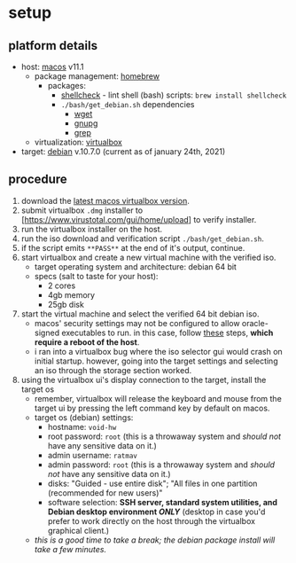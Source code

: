 setup
=====

## platform details

* host: [macos](https://support.apple.com/guide/mac-help/welcome/mac) v11.1
  * package management: [homebrew](https://docs.brew.sh/)
    * packages:
      * [shellcheck](https://github.com/koalaman/shellcheck#how-to-use) - lint shell (bash) scripts: `brew install shellcheck`
      * `./bash/get_debian.sh` dependencies
        * [wget](https://www.gnu.org/software/wget/manual/)
        * [gnupg](https://gnupg.org/documentation/manuals/gnupg/)
        * [grep](https://www.gnu.org/software/grep/manual/)
  * virtualization: [virtualbox](https://www.virtualbox.org/wiki/Documentation)
* target: [debian](https://www.debian.org/doc/) v.10.7.0 (current as of january 24th, 2021)

## procedure

1. download the [latest macos virtualbox version](https://download.virtualbox.org/virtualbox/6.1.18/VirtualBox-6.1.18-142142-OSX.dmg).
1. submit virtualbox `.dmg` installer to [https://www.virustotal.com/gui/home/upload] to verify installer.
1. run the virtualbox installer on the host.
1. run the iso download and verification script `./bash/get_debian.sh`.
1. if the script emits `**PASS**` at the end of it's output, continue.
1. start virtualbox and create a new virtual machine with the verified iso.
    * target operating system and architecture: debian 64 bit
    * specs (salt to taste for your host):
        * 2 cores
        * 4gb memory
        * 25gb disk
1. start the virtual machine and select the verified 64 bit debian iso.
    * macos' security settings may not be configured to allow oracle-signed executables to run. in this case, follow [these](https://howtogeek.com/658047/how-to-fix-virtualboxs-“kernel-driver-not-installed-rc-1908-error/) steps, **which require a reboot of the host**.
    * i ran into a virtualbox bug where the iso selector gui would crash on initial startup. however, going into the target settings and selecting an iso through the storage section worked.
1. using the virtualbox ui's display connection to the target, install the target os
    * remember, virtualbox will release the keyboard and mouse from the target ui by pressing the left command key by default on macos.
    * target os (debian) settings:
        * hostname: `void-hw`
        * root password: `root` (this is a throwaway system and _should not_ have any sensitive data on it.)
        * admin username: `ratmav`
        * admin password: `root` (this is a throwaway system and _should not_ have any sensitive data on it.)
        * disks: "Guided - use entire disk"; "All files in one partition (recommended for new users)"
        * software selection: **SSH server, standard system utilities, and Debian desktop environment _ONLY_** (desktop in case you'd prefer to work directly on the host through the virtualbox graphical client.)
    * _this is a good time to take a break; the debian package install will take a few minutes._
